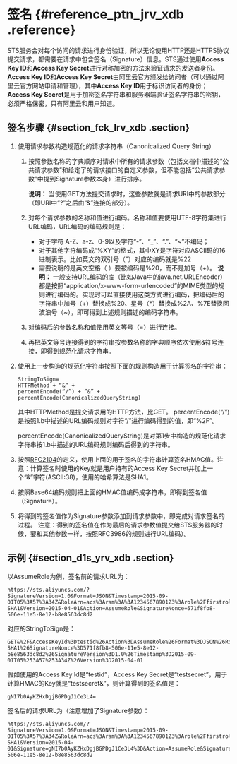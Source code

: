 # 签名 {#reference_ptn_jrv_xdb .reference}

STS服务会对每个访问的请求进行身份验证，所以无论使用HTTP还是HTTPS协议提交请求，都需要在请求中包含签名（Signature）信息。STS通过使用**Access Key ID**和**Access Key Secret**进行对称加密的方法来验证请求的发送者身份。**Access Key ID**和**Access Key Secret**由阿里云官方颁发给访问者（可以通过阿里云官方网站申请和管理），其中**Access Key ID**用于标识访问者的身份；**Access Key Secret**是用于加密签名字符串和服务器端验证签名字符串的密钥，必须严格保密，只有阿里云和用户知道。

## 签名步骤 {#section_fck_lrv_xdb .section}

1.  使用请求参数构造规范化的请求字符串（Canonicalized Query String）

    1.  按照参数名称的字典顺序对请求中所有的请求参数（包括文档中描述的“公共请求参数”和给定了的请求接口的自定义参数，但不能包括“公共请求参数”中提到Signature参数本身）进行排序。

        **说明：** 当使用GET方法提交请求时，这些参数就是请求URI中的参数部分（即URI中“?”之后由“&”连接的部分）。

    2.  对每个请求参数的名称和值进行编码。名称和值要使用UTF-8字符集进行URL编码，URL编码的编码规则是：

        -   对于字符 A-Z、a-z、0-9以及字符“-”、“\_”、“.”、“~”不编码；
        -   对于其他字符编码成“%XY”的格式，其中XY是字符对应ASCII码的16进制表示。比如英文的双引号（"）对应的编码就是%22
        -   需要说明的是英文空格（ ）要被编码是%20，而不是加号（+）。
        **说明：** 一般支持URL编码的库（比如Java中的java.net.URLEncoder）都是按照“application/x-www-form-urlencoded”的MIME类型的规则进行编码的。实现时可以直接使用这类方式进行编码，把编码后的字符串中加号（+）替换成%20、星号（\*）替换成%2A、%7E替换回波浪号（~），即可得到上述规则描述的编码字符串。

    3.  对编码后的参数名称和值使用英文等号（=）进行连接。
    4.  再把英文等号连接得到的字符串按参数名称的字典顺序依次使用&符号连接，即得到规范化请求字符串。
2.  使用上一步构造的规范化字符串按照下面的规则构造用于计算签名的字符串：

    ```
    StringToSign=
    HTTPMethod + “&” +
    percentEncode(“/”) + ”&” +
    percentEncode(CanonicalizedQueryString)
    ```

    其中HTTPMethod是提交请求用的HTTP方法，比GET。 percentEncode\(“/”\)是按照1.b中描述的URL编码规则对字符“/”进行编码得到的值，即“%2F”。

    percentEncode\(CanonicalizedQueryString\)是对第1步中构造的规范化请求字符串按1.b中描述的URL编码规则编码后得到的字符串。

3.  按照[RFC2104](http://www.ietf.org/rfc/rfc2104.txt)的定义，使用上面的用于签名的字符串计算签名HMAC值。注意：计算签名时使用的Key就是用户持有的Access Key Secret并加上一个“&”字符\(ASCII:38\)，使用的哈希算法是SHA1。
4.  按照Base64编码规则把上面的HMAC值编码成字符串，即得到签名值（Signature）。
5.  将得到的签名值作为Signature参数添加到请求参数中，即完成对请求签名的过程。 注意：得到的签名值在作为最后的请求参数值提交给STS服务器的时候，要和其他参数一样，按照RFC3986的规则进行URL编码）。

## 示例 {#section_d1s_yrv_xdb .section}

以AssumeRole为例，签名前的请求URL为：

```
https://sts.aliyuncs.com/?SignatureVersion=1.0&Format=JSON&Timestamp=2015-09-01T05%3A57%3A34Z&RoleArn=acs%3Aram%3A%3A1234567890123%3Arole%2Ffirstrole&RoleSessionName=client&AccessKeyId=testid&SignatureMethod=HMAC-SHA1&Version=2015-04-01&Action=AssumeRole&SignatureNonce=571f8fb8-506e-11e5-8e12-b8e8563dc8d2

```

对应的StringToSign是：

```
GET&%2F&AccessKeyId%3Dtestid%26Action%3DAssumeRole%26Format%3DJSON%26RoleArn%3Dacs%253Aram%253A%253A1234567890123%253Arole%252Ffirstrole%26RoleSessionName%3Dclient%26SignatureMethod%3DHMAC-SHA1%26SignatureNonce%3D571f8fb8-506e-11e5-8e12-b8e8563dc8d2%26SignatureVersion%3D1.0%26Timestamp%3D2015-09-01T05%253A57%253A34Z%26Version%3D2015-04-01
```

假如使用的Access Key Id是“testid”，Access Key Secret是“testsecret”，用于计算HMAC的Key就是“testsecret&”，则计算得到的签名值是：

```
gNI7b0AyKZHxDgjBGPDgJ1Ce3L4=
```

签名后的请求URL为（注意增加了Signature参数）：

```
https://sts.aliyuncs.com/?SignatureVersion=1.0&Format=JSON&Timestamp=2015-09-01T05%3A57%3A34Z&RoleArn=acs%3Aram%3A%3A1234567890123%3Arole%2Ffirstrole&RoleSessionName=client&AccessKeyId=testid&SignatureMethod=HMAC-SHA1&Version=2015-04-01&Signature=gNI7b0AyKZHxDgjBGPDgJ1Ce3L4%3D&Action=AssumeRole&SignatureNonce=571f8fb8-506e-11e5-8e12-b8e8563dc8d2

```

